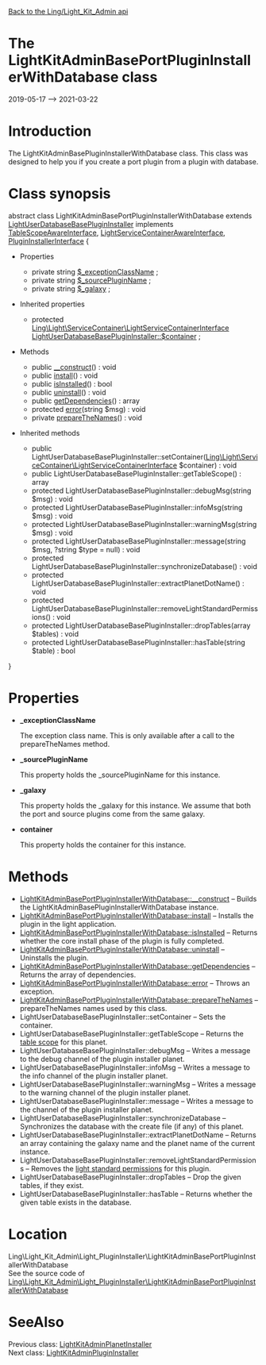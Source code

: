 [Back to the Ling/Light_Kit_Admin api](https://github.com/lingtalfi/Light_Kit_Admin/blob/master/doc/api/Ling/Light_Kit_Admin.md)



The LightKitAdminBasePortPluginInstallerWithDatabase class
================
2019-05-17 --> 2021-03-22






Introduction
============

The LightKitAdminBasePluginInstallerWithDatabase class.
This class was designed to help you if you create a port plugin from a plugin with database.



Class synopsis
==============


abstract class <span class="pl-k">LightKitAdminBasePortPluginInstallerWithDatabase</span> extends [LightUserDatabaseBasePluginInstaller](https://github.com/lingtalfi/Light_UserDatabase/blob/master/doc/api/Ling/Light_UserDatabase/Light_PluginInstaller/LightUserDatabaseBasePluginInstaller.md) implements [TableScopeAwareInterface](https://github.com/lingtalfi/Light_PluginInstaller/blob/master/doc/api/Ling/Light_PluginInstaller/TableScope/TableScopeAwareInterface.md), [LightServiceContainerAwareInterface](https://github.com/lingtalfi/Light/blob/master/doc/api/Ling/Light/ServiceContainer/LightServiceContainerAwareInterface.md), [PluginInstallerInterface](https://github.com/lingtalfi/Light_PluginInstaller/blob/master/doc/api/Ling/Light_PluginInstaller/PluginInstaller/PluginInstallerInterface.md) {

- Properties
    - private string [$_exceptionClassName](#property-_exceptionClassName) ;
    - private string [$_sourcePluginName](#property-_sourcePluginName) ;
    - private string [$_galaxy](#property-_galaxy) ;

- Inherited properties
    - protected [Ling\Light\ServiceContainer\LightServiceContainerInterface](https://github.com/lingtalfi/Light/blob/master/doc/api/Ling/Light/ServiceContainer/LightServiceContainerInterface.md) [LightUserDatabaseBasePluginInstaller::$container](#property-container) ;

- Methods
    - public [__construct](https://github.com/lingtalfi/Light_Kit_Admin/blob/master/doc/api/Ling/Light_Kit_Admin/Light_PluginInstaller/LightKitAdminBasePortPluginInstallerWithDatabase/__construct.md)() : void
    - public [install](https://github.com/lingtalfi/Light_Kit_Admin/blob/master/doc/api/Ling/Light_Kit_Admin/Light_PluginInstaller/LightKitAdminBasePortPluginInstallerWithDatabase/install.md)() : void
    - public [isInstalled](https://github.com/lingtalfi/Light_Kit_Admin/blob/master/doc/api/Ling/Light_Kit_Admin/Light_PluginInstaller/LightKitAdminBasePortPluginInstallerWithDatabase/isInstalled.md)() : bool
    - public [uninstall](https://github.com/lingtalfi/Light_Kit_Admin/blob/master/doc/api/Ling/Light_Kit_Admin/Light_PluginInstaller/LightKitAdminBasePortPluginInstallerWithDatabase/uninstall.md)() : void
    - public [getDependencies](https://github.com/lingtalfi/Light_Kit_Admin/blob/master/doc/api/Ling/Light_Kit_Admin/Light_PluginInstaller/LightKitAdminBasePortPluginInstallerWithDatabase/getDependencies.md)() : array
    - protected [error](https://github.com/lingtalfi/Light_Kit_Admin/blob/master/doc/api/Ling/Light_Kit_Admin/Light_PluginInstaller/LightKitAdminBasePortPluginInstallerWithDatabase/error.md)(string $msg) : void
    - private [prepareTheNames](https://github.com/lingtalfi/Light_Kit_Admin/blob/master/doc/api/Ling/Light_Kit_Admin/Light_PluginInstaller/LightKitAdminBasePortPluginInstallerWithDatabase/prepareTheNames.md)() : void

- Inherited methods
    - public LightUserDatabaseBasePluginInstaller::setContainer([Ling\Light\ServiceContainer\LightServiceContainerInterface](https://github.com/lingtalfi/Light/blob/master/doc/api/Ling/Light/ServiceContainer/LightServiceContainerInterface.md) $container) : void
    - public LightUserDatabaseBasePluginInstaller::getTableScope() : array
    - protected LightUserDatabaseBasePluginInstaller::debugMsg(string $msg) : void
    - protected LightUserDatabaseBasePluginInstaller::infoMsg(string $msg) : void
    - protected LightUserDatabaseBasePluginInstaller::warningMsg(string $msg) : void
    - protected LightUserDatabaseBasePluginInstaller::message(string $msg, ?string $type = null) : void
    - protected LightUserDatabaseBasePluginInstaller::synchronizeDatabase() : void
    - protected LightUserDatabaseBasePluginInstaller::extractPlanetDotName() : void
    - protected LightUserDatabaseBasePluginInstaller::removeLightStandardPermissions() : void
    - protected LightUserDatabaseBasePluginInstaller::dropTables(array $tables) : void
    - protected LightUserDatabaseBasePluginInstaller::hasTable(string $table) : bool

}




Properties
=============

- <span id="property-_exceptionClassName"><b>_exceptionClassName</b></span>

    The exception class name.
    This is only available after a call to the prepareTheNames method.
    
    

- <span id="property-_sourcePluginName"><b>_sourcePluginName</b></span>

    This property holds the _sourcePluginName for this instance.
    
    

- <span id="property-_galaxy"><b>_galaxy</b></span>

    This property holds the _galaxy for this instance.
    We assume that both the port and source plugins come from the same galaxy.
    
    

- <span id="property-container"><b>container</b></span>

    This property holds the container for this instance.
    
    



Methods
==============

- [LightKitAdminBasePortPluginInstallerWithDatabase::__construct](https://github.com/lingtalfi/Light_Kit_Admin/blob/master/doc/api/Ling/Light_Kit_Admin/Light_PluginInstaller/LightKitAdminBasePortPluginInstallerWithDatabase/__construct.md) &ndash; Builds the LightKitAdminBasePluginInstallerWithDatabase instance.
- [LightKitAdminBasePortPluginInstallerWithDatabase::install](https://github.com/lingtalfi/Light_Kit_Admin/blob/master/doc/api/Ling/Light_Kit_Admin/Light_PluginInstaller/LightKitAdminBasePortPluginInstallerWithDatabase/install.md) &ndash; Installs the plugin in the light application.
- [LightKitAdminBasePortPluginInstallerWithDatabase::isInstalled](https://github.com/lingtalfi/Light_Kit_Admin/blob/master/doc/api/Ling/Light_Kit_Admin/Light_PluginInstaller/LightKitAdminBasePortPluginInstallerWithDatabase/isInstalled.md) &ndash; Returns whether the core install phase of the plugin is fully completed.
- [LightKitAdminBasePortPluginInstallerWithDatabase::uninstall](https://github.com/lingtalfi/Light_Kit_Admin/blob/master/doc/api/Ling/Light_Kit_Admin/Light_PluginInstaller/LightKitAdminBasePortPluginInstallerWithDatabase/uninstall.md) &ndash; Uninstalls the plugin.
- [LightKitAdminBasePortPluginInstallerWithDatabase::getDependencies](https://github.com/lingtalfi/Light_Kit_Admin/blob/master/doc/api/Ling/Light_Kit_Admin/Light_PluginInstaller/LightKitAdminBasePortPluginInstallerWithDatabase/getDependencies.md) &ndash; Returns the array of dependencies.
- [LightKitAdminBasePortPluginInstallerWithDatabase::error](https://github.com/lingtalfi/Light_Kit_Admin/blob/master/doc/api/Ling/Light_Kit_Admin/Light_PluginInstaller/LightKitAdminBasePortPluginInstallerWithDatabase/error.md) &ndash; Throws an exception.
- [LightKitAdminBasePortPluginInstallerWithDatabase::prepareTheNames](https://github.com/lingtalfi/Light_Kit_Admin/blob/master/doc/api/Ling/Light_Kit_Admin/Light_PluginInstaller/LightKitAdminBasePortPluginInstallerWithDatabase/prepareTheNames.md) &ndash; prepareTheNames names used by this class.
- LightUserDatabaseBasePluginInstaller::setContainer &ndash; Sets the container.
- LightUserDatabaseBasePluginInstaller::getTableScope &ndash; Returns the [table scope](https://github.com/lingtalfi/TheBar/blob/master/discussions/table-scope.md) for this planet.
- LightUserDatabaseBasePluginInstaller::debugMsg &ndash; Writes a message to the debug channel of the plugin installer planet.
- LightUserDatabaseBasePluginInstaller::infoMsg &ndash; Writes a message to the info channel of the plugin installer planet.
- LightUserDatabaseBasePluginInstaller::warningMsg &ndash; Writes a message to the warning channel of the plugin installer planet.
- LightUserDatabaseBasePluginInstaller::message &ndash; Writes a message to the channel of the plugin installer planet.
- LightUserDatabaseBasePluginInstaller::synchronizeDatabase &ndash; Synchronizes the database with the create file (if any) of this planet.
- LightUserDatabaseBasePluginInstaller::extractPlanetDotName &ndash; Returns an array containing the galaxy name and the planet name of the current instance.
- LightUserDatabaseBasePluginInstaller::removeLightStandardPermissions &ndash; Removes the [light standard permissions](https://github.com/lingtalfi/TheBar/blob/master/discussions/light-standard-permissions.md) for this plugin.
- LightUserDatabaseBasePluginInstaller::dropTables &ndash; Drop the given tables, if they exist.
- LightUserDatabaseBasePluginInstaller::hasTable &ndash; Returns whether the given table exists in the database.





Location
=============
Ling\Light_Kit_Admin\Light_PluginInstaller\LightKitAdminBasePortPluginInstallerWithDatabase<br>
See the source code of [Ling\Light_Kit_Admin\Light_PluginInstaller\LightKitAdminBasePortPluginInstallerWithDatabase](https://github.com/lingtalfi/Light_Kit_Admin/blob/master/Light_PluginInstaller/LightKitAdminBasePortPluginInstallerWithDatabase.php)



SeeAlso
==============
Previous class: [LightKitAdminPlanetInstaller](https://github.com/lingtalfi/Light_Kit_Admin/blob/master/doc/api/Ling/Light_Kit_Admin/Light_PlanetInstaller/LightKitAdminPlanetInstaller.md)<br>Next class: [LightKitAdminPluginInstaller](https://github.com/lingtalfi/Light_Kit_Admin/blob/master/doc/api/Ling/Light_Kit_Admin/Light_PluginInstaller/LightKitAdminPluginInstaller.md)<br>
